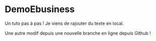# DemoEbusiness
Un tuto pas à pas !
Je viens de rajouter du texte en local.

Une autre modif depuis une nouvelle branche en ligne depuis Github ! 
